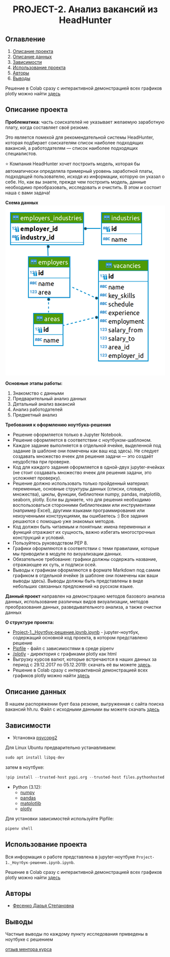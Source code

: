 
# <center> PROJECT-2. Анализ вакансий из HeadHunter </center>
## Оглавление
1. [Описание проекта](#Описание-проекта)
2. [Описание данных](#Описание-данных)
3. [Зависимости](#Зависимости)
4. [Использование проекта](#Использование-проекта)
5. [Авторы](#Авторы)
6. [Выводы](#Выводы)


Решение в Colab сразу с интерактивной демонстрацией всех графиков plotly можно найти [здесь](https://colab.research.google.com/drive/1Y6kogOERlDJ5LtcSj-rFzRAFKYnJlYJh?usp=sharing)


## Описание проекта

**Проблематика**: часть соискателей не указывает желаемую заработную плату, когда составляет своё резюме.

Это является помехой для рекомендательной системы HeadHunter, которая подбирает соискателям список наиболее подходящих вакансий, а работодателям — список наиболее подходящих специалистов.

⭐ Компания HeadHunter хочет построить модель, которая бы автоматически определяла примерный уровень заработной платы, подходящей пользователю, исходя из информации, которую он указал о себе. Но, как вы знаете, прежде чем построить модель, данные необходимо преобразовать, исследовать и очистить. В этом и состоит наша с вами задача!

**Схема данных**
![](./pic.png)

**Основные этапы работы:**

1. Знакомство с данными
2. Предварительный анализ данных
3. Детальный анализ вакансий
4. Анализ работодателей
5. Предметный анализ



**Требования к оформлению ноутбука-решения**


- Решение оформляется только в Jupyter Notebook.
- Решение оформляется в соответствии с ноутбуком-шаблоном.
- Каждое задание выполняется в отдельной ячейке, выделенной под задание (в шаблоне они помечены как ваш код здесь). Не следует создавать множество ячеек для решения задачи — это создаёт неудобства при проверке.
- Код для каждого задания оформляется в одной-двух jupyter-ячейках (не стоит создавать множество ячеек для решения задачи, это усложняет проверку).
- Решение должно использовать только пройденный материал: переменные, основные структуры данных (списки, словари, множества), циклы, функции, библиотеки numpy, pandas, matplotlib, seaborn, plotly. Если вы думаете, что для решения необходимо воспользоваться сторонними библиотеками или инструментами (например Excel), другими языками программирования или неизученными конструкциями, вы ошибаетесь :) Все задания решаются с помощью уже знакомых методов.
- Код должен быть читаемым и понятным: имена переменных и функций отражают их сущность, важно избегать многострочных конструкций и условий.
- Пользуйтесь руководством PEP 8.
- Графики оформляются в соответствии с теми правилами, которые мы приводили в модуле по визуализации данных.
- Обязательное требование: графики должны содержать название, отражающее их суть, и подписи осей.
- Выводы к графикам оформляются в формате Markdown под самим графиком в отдельной ячейке (в шаблоне они помечены как ваши выводы здесь). Выводы должны быть представлены в виде небольших связанных предложений на русском языке.


**Данный проект** направлен на демонстрацию методов базового анализа данных, использование различных видов визуализации, методов преобразования данных, разведывательного анализа, а также очистки данных

**О структуре проекта:**

* [Project-1._Ноутбук-решение.ipynb.ipynb](https://github.com/dafe1988/SF-DSPR-174/blob/master/Project-1._Ноутбук-решение.ipynb.ipynb) - jupyter-ноутбук, содержащий основной код проекта, в котором представлено решение
* [Pipfile](https://github.com/dafe1988/SF-DSPR-174/blob/master/PROJECT_1/Pipfile) - файл с зависимостями в среде pipenv
* [/plotly](https://github.com/dafe1988/SF-DSPR-174/tree/master/PROJECT_1/plotly) - директория с графиками plotly как html
* Выгрузку курсов валют, которые встречаются в наших данных за период с 29.12.2017 по 05.12.2019: скачать её вы можете [здесь](https://lms-cdn.skillfactory.ru/assets/courseware/v1/15abf80f45a2f3e93c3274101b451c67/asset-v1:SkillFactory+DSPR-2.0+14JULY2021+type@asset+block/ExchangeRates.zip).
* Решение в Colab сразу с интерактивной демонстрацией всех графиков plotly можно найти [здесь](https://colab.research.google.com/drive/1Y6kogOERlDJ5LtcSj-rFzRAFKYnJlYJh?usp=sharing)


## Описание данных

В нашем распоряжении бует база резюме, выгруженная с сайта поиска вакансий hh.ru.
Файл с исходными данными вы можете скачать [здесь](https://drive.google.com/file/d/1Kb78mAWYKcYlellTGhIjPI-bCcKbGuTn/view?usp=sharing)


## Зависимости

* Установка [psycopg2](https://www.psycopg.org/docs/)

Для Linux Ubuntu предварительно устанавливаем:
```py
sudo apt install libpq-dev
```
затем в ноутбуке:
```py
!pip install --trusted-host pypi.org --trusted-host files.pythonhosted.org --trusted-host pypi.python.org psycopg2
```

* Python (3.12):
    * [numpy](https://numpy.org)
    * [pandas](https://pandas.pydata.org)
    * [matplotlib](https://matplotlib.org)
    * [plotly](https://plotly.com)

Для установки зависимостей используйте Pipfile:
```py
pipenv shell
```

## Использование проекта
Вся информация о работе представлена в jupyter-ноутбуке `Project-1._Ноутбук-решение.ipynb.ipynb`.

Решение в Colab сразу с интерактивной демонстрацией всех графиков plotly можно найти [здесь](https://colab.research.google.com/drive/1Y6kogOERlDJ5LtcSj-rFzRAFKYnJlYJh?usp=sharing)

## Авторы

* [Фесенко Дарья Степановна](https://www.kaggle.com/dariafesenko)

## Выводы

Частные выводы по каждому пункту исследования прмведены в ноутбуке с решением


[отзыв ментора курса](https://docs.google.com/document/d/1A_yQWgoO-Q2XnDh-d_QYvXM3-z7RGboHC0LZ5Zo2jiI/edit?tab=t.0)